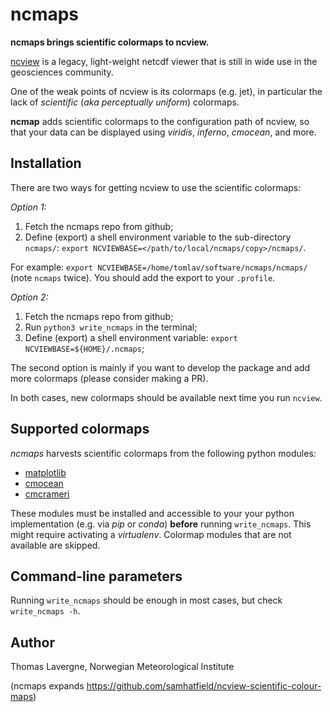# ncmaps
**ncmaps brings scientific colormaps to ncview.**

[ncview](http://meteora.ucsd.edu/~pierce/ncview_home_page.html) is a legacy, light-weight netcdf viewer that is still in wide use in the geosciences community.

One of the weak points of ncview is its colormaps (e.g. jet), in particular the lack of *scientific* (*aka perceptually uniform*) colormaps.

**ncmap** adds scientific colormaps to the configuration path of ncview, so that your data can be displayed using *viridis*, *inferno*, *cmocean*, and more.

## Installation

There are two ways for getting ncview to use the scientific colormaps:

*Option 1:* 
 1. Fetch the ncmaps repo from github;
 2. Define (export) a shell environment variable to the sub-directory `ncmaps/`: `export NCVIEWBASE=</path/to/local/ncmaps/copy>/ncmaps/`.

For example: `export NCVIEWBASE=/home/tomlav/software/ncmaps/ncmaps/` (note `ncmaps` twice). You should add the export to your `.profile`.

*Option 2:*
 1. Fetch the ncmaps repo from github;
 2. Run `python3 write_ncmaps` in the terminal;
 3. Define (export) a shell environment variable: `export NCVIEWBASE=${HOME}/.ncmaps`;

The second option is mainly if you want to develop the package and add more colormaps (please consider making a PR).
 
In both cases, new colormaps should be available next time you run `ncview`.

## Supported colormaps
*ncmaps* harvests scientific colormaps from the following python modules:
 * [matplotlib](https://matplotlib.org/stable/tutorials/colors/colormaps.html)
 * [cmocean](https://matplotlib.org/cmocean/)
 * [cmcrameri](https://pypi.org/project/cmcrameri/)

These modules must be installed and accessible to your your python implementation (e.g. via *pip* or *conda*) **before** running `write_ncmaps`.
This might require activating a *virtualenv*. Colormap modules that are not available are skipped.

## Command-line parameters

Running `write_ncmaps` should be enough in most cases, but check `write_ncmaps -h`.

## Author
Thomas Lavergne, Norwegian Meteorological Institute

(ncmaps expands https://github.com/samhatfield/ncview-scientific-colour-maps)
